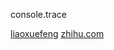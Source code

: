 console.trace

[liaoxuefeng](https://www.liaoxuefeng.com/wiki/1022910821149312/1024322552460832)
[zhihu.com](https://www.zhihu.com/question/24927450)

